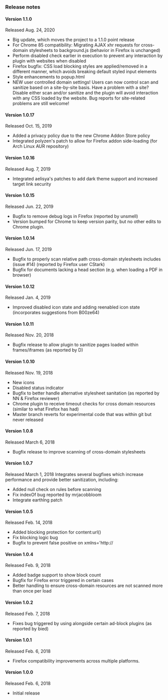 ### Release notes
#### Version 1.1.0
Released Aug. 24, 2020
* Big update, which moves the project to a 1.1.0 point release
* For Chrome 85 compatibility: Migrating AJAX xhr requests for cross-domain stylesheets to background.js (behavior in Firefox is unchanged)
* Perform disabled check earlier in execution to prevent any interaction by plugin with websites when disabled
* Firefox bugfix: CSS load blocking styles are applied/removed in a different manner, which avoids breaking default styled input elements
* Style enhancements to popup.html
* NEW user controlled domain settings!  Users can now control scan and sanitize based on a site-by-site basis.  Have a problem with a site?  Disable either scan and/or sanitize and the plugin will avoid interaction with any CSS loaded by the website. Bug reports for site-related problems are still welcome!

#### Version 1.0.17
Released Oct. 15, 2019
* Added a privacy policy due to the new Chrome Addon Store policy
* Integrated polyzen's patch to allow for Firefox addon side-loading (for Arch Linux AUR repository)

#### Version 1.0.16
Released Aug. 7, 2019
* Integrated aelisya's patches to add dark theme support and increased target link security

#### Version 1.0.15
Released Jun. 22, 2019
* Bugfix to remove debug logs in Firefox (reported by unsmell)
* Version bumped for Chrome to keep version parity, but no other edits to Chrome plugin.

#### Version 1.0.14
Released Jun. 17, 2019
* Bugfix to properly scan relative path cross-domain stylesheets includes (issue #14) (reported by Firefox user CStark)
* Bugfix for documents lacking a head section (e.g. when loading a PDF in browser)

#### Version 1.0.12
Released Jan. 4, 2019
* Improved disabled icon state and adding reenabled icon state (incorporates suggestions from B00ze64)

#### Version 1.0.11
Released Nov. 20, 2018
* Bugfix release to allow plugin to sanitize pages loaded within frames/iframes (as reported by D)

#### Version 1.0.10
Released Nov. 19, 2018
* New icons
* Disabled status indicator
* Bugfix to better handle alternative stylesheet sanitation (as reported by NN & Firefox reviewer)
* Chrome plugin to receive timeout checks for cross domain resources (similar to what Firefox has had)
* Master branch reverts for experimental code that was within git but never released

#### Version 1.0.8
Released March 6, 2018
* Bugfix release to improve scanning of cross-domain stylesheets

#### Version 1.0.7
Released March 1, 2018
Integrates several bugfixes which increase performance and provide better sanitization, including:
* Added null check on rules before scanning
* Fix indexOf bug reported by mrjacobbloom
* Integrate earthlng patch

#### Version 1.0.5
Released Feb. 14, 2018
* Added blocking protection for content:url()
* Fix blocking logic bug
* Bugfix to prevent false positive on xmlns='http://

#### Version 1.0.4
Released Feb. 9, 2018
* Added badge support to show block count
* Bugfix for Firefox error triggered in certain cases
* Better handling to ensure cross-domain resources are not scanned more than once per load

#### Version 1.0.2
Released Feb. 7, 2018
* Fixes bug triggered by using alongside certain ad-block plugins (as reported by bied)

#### Version 1.0.1
Released Feb. 6, 2018
* Firefox compatibility improvements across multiple platforms.

#### Version 1.0.0
Released Feb. 6, 2018
* Initial release
